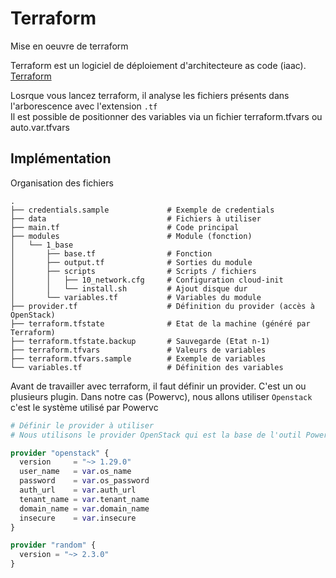 # Terraform

Mise en oeuvre de terraform 

Terraform est un logiciel de déploiement d'architecteure as code (iaac). [Terraform](https://www.terraform.io/) 

Losrque vous lancez terraform, il analyse les fichiers présents dans l'arborescence avec l'extension `.tf`  
Il est possible de positionner des variables via un fichier terraform.tfvars ou auto.var.tfvars

## Implémentation 

Organisation des fichiers

``` 
.
├── credentials.sample             # Exemple de credentials 
├── data                           # Fichiers à utiliser  
├── main.tf                        # Code principal 
├── modules                        # Module (fonction) 
│   └── 1_base                  
│       ├── base.tf                # Fonction 
│       ├── output.tf              # Sorties du module 
│       ├── scripts                # Scripts / fichiers 
│       │   ├── 10_network.cfg     # Configuration cloud-init 
│       │   └── install.sh         # Ajout disque dur 
│       └── variables.tf           # Variables du module 
├── provider.tf                    # Définition du provider (accès à OpenStack) 
├── terraform.tfstate              # Etat de la machine (généré par Terraform) 
├── terraform.tfstate.backup       # Sauvegarde (Etat n-1) 
├── terraform.tfvars               # Valeurs de variables
├── terraform.tfvars.sample        # Exemple de variables 
└── variables.tf                   # Définition des variables 
``` 

Avant de travailler avec terraform, il faut définir un provider. C'est un ou plusieurs plugin. Dans notre cas (Powervc), nous allons utiliser `Openstack` c'est le système utilisé par Powervc

```terraform
# Définir le provider à utiliser
# Nous utilisons le provider OpenStack qui est la base de l'outil PowerVC

provider "openstack" {
  version     = "~> 1.29.0"
  user_name   = var.os_name
  password    = var.os_password
  auth_url    = var.auth_url
  tenant_name = var.tenant_name
  domain_name = var.domain_name
  insecure    = var.insecure
}

provider "random" {
  version = "~> 2.3.0"
} 

```  
